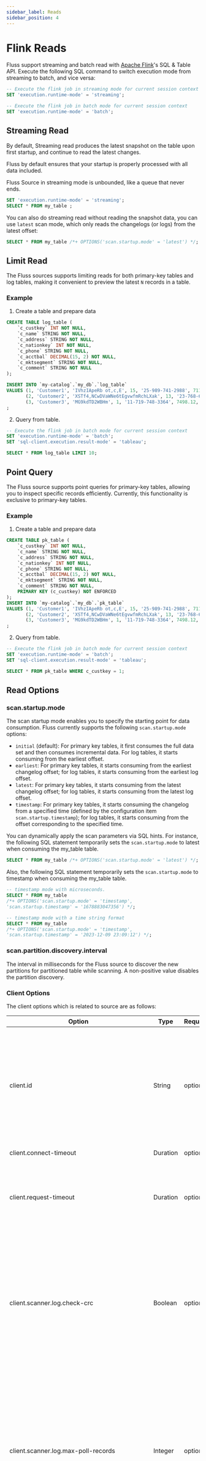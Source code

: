 ```yaml
---
sidebar_label: Reads
sidebar_position: 4
---
```


# Flink Reads
Fluss support streaming and batch read with [Apache Flink](https://flink.apache.org/)'s SQL & Table API. Execute the following SQL command to switch execution mode from streaming to batch, and vice versa:
```sql 
-- Execute the flink job in streaming mode for current session context
SET 'execution.runtime-mode' = 'streaming';

-- Execute the flink job in batch mode for current session context
SET 'execution.runtime-mode' = 'batch';
```

## Streaming Read
By default, Streaming read produces the latest snapshot on the table upon first startup, and continue to read the latest changes.

Fluss by default ensures that your startup is properly processed with all data included.

Fluss Source in streaming mode is unbounded, like a queue that never ends.
```sql
SET 'execution.runtime-mode' = 'streaming';
SELECT * FROM my_table ;
```

You can also do streaming read without reading the snapshot data, you can use `latest` scan mode, which only reads the changelogs (or logs) from the latest offset:
```sql
SELECT * FROM my_table /*+ OPTIONS('scan.startup.mode' = 'latest') */;
```

## Limit Read

The Fluss sources supports limiting reads for both primary-key tables and log tables, making it convenient to preview the latest `N` records in a table.

### Example
1. Create a table and prepare data
```sql
CREATE TABLE log_table (
    `c_custkey` INT NOT NULL,
    `c_name` STRING NOT NULL,
    `c_address` STRING NOT NULL,
    `c_nationkey` INT NOT NULL,
    `c_phone` STRING NOT NULL,
    `c_acctbal` DECIMAL(15, 2) NOT NULL,
    `c_mktsegment` STRING NOT NULL,
    `c_comment` STRING NOT NULL
);

INSERT INTO `my-catalog`.`my_db`.`log_table`
VALUES (1, 'Customer1', 'IVhzIApeRb ot,c,E', 15, '25-989-741-2988', 711.56, 'BUILDING', 'comment1'),
       (2, 'Customer2', 'XSTf4,NCwDVaWNe6tEgvwfmRchLXak', 13, '23-768-687-3665', 121.65, 'AUTOMOBILE', 'comment2'),
       (3, 'Customer3', 'MG9kdTD2WBHm', 1, '11-719-748-3364', 7498.12, 'AUTOMOBILE', 'comment3')
;
```

2. Query from table.
```sql
-- Execute the flink job in batch mode for current session context
SET 'execution.runtime-mode' = 'batch';
SET 'sql-client.execution.result-mode' = 'tableau';

SELECT * FROM log_table LIMIT 10;
```

## Point Query

The Fluss source supports point queries for primary-key tables, allowing you to inspect specific records efficiently. Currently, this functionality is exclusive to primary-key tables.

### Example
1. Create a table and prepare data
```sql
CREATE TABLE pk_table (
    `c_custkey` INT NOT NULL,
    `c_name` STRING NOT NULL,
    `c_address` STRING NOT NULL,
    `c_nationkey` INT NOT NULL,
    `c_phone` STRING NOT NULL,
    `c_acctbal` DECIMAL(15, 2) NOT NULL,
    `c_mktsegment` STRING NOT NULL,
    `c_comment` STRING NOT NULL,
    PRIMARY KEY (c_custkey) NOT ENFORCED
);
INSERT INTO `my-catalog`.`my_db`.`pk_table`
VALUES (1, 'Customer1', 'IVhzIApeRb ot,c,E', 15, '25-989-741-2988', 711.56, 'BUILDING', 'comment1'),
       (2, 'Customer2', 'XSTf4,NCwDVaWNe6tEgvwfmRchLXak', 13, '23-768-687-3665', 121.65, 'AUTOMOBILE', 'comment2'),
       (3, 'Customer3', 'MG9kdTD2WBHm', 1, '11-719-748-3364', 7498.12, 'AUTOMOBILE', 'comment3')
;
```

2. Query from table.
```sql
-- Execute the flink job in batch mode for current session context
SET 'execution.runtime-mode' = 'batch';
SET 'sql-client.execution.result-mode' = 'tableau';

SELECT * FROM pk_table WHERE c_custkey = 1;
```



## Read Options

### scan.startup.mode
The scan startup mode enables you to specify the starting point for data consumption. Fluss currently supports the following `scan.startup.mode` options:
- `initial` (default): For primary key tables, it first consumes the full data set and then consumes incremental data. For log tables, it starts consuming from the earliest offset.
- `earliest`: For primary key tables, it starts consuming from the earliest changelog offset; for log tables, it starts consuming from the earliest log offset.
- `latest`: For primary key tables, it starts consuming from the latest changelog offset; for log tables, it starts consuming from the latest log offset.
- `timestamp`: For primary key tables, it starts consuming the changelog from a specified time (defined by the configuration item `scan.startup.timestamp`); for log tables, it starts consuming from the offset corresponding to the specified time.


You can dynamically apply the scan parameters via SQL hints. For instance, the following SQL statement temporarily sets the `scan.startup.mode` to latest when consuming the my_table table.
```sql 
SELECT * FROM my_table /*+ OPTIONS('scan.startup.mode' = 'latest') */;
```

Also, the following SQL statement temporarily sets the `scan.startup.mode` to timestamp when consuming the my_table table.
```sql 
-- timestamp mode with microseconds.
SELECT * FROM my_table
/*+ OPTIONS('scan.startup.mode' = 'timestamp',
'scan.startup.timestamp' = '1678883047356') */;

-- timestamp mode with a time string format
SELECT * FROM my_table
/*+ OPTIONS('scan.startup.mode' = 'timestamp',
'scan.startup.timestamp' = '2023-12-09 23:09:12') */;
```

### scan.partition.discovery.interval
The interval in milliseconds for the Fluss source to discover the new partitions for partitioned table while scanning.  A non-positive value disables the partition discovery.


### Client Options

The client options which is related to source are as follows:

| Option                                              | Type     | Required | Default                 | Description                                                                                                                                                                                                                                                        |
|-----------------------------------------------------|----------|----------|-------------------------|--------------------------------------------------------------------------------------------------------------------------------------------------------------------------------------------------------------------------------------------------------------------| 
| client.id                                           | String   | optional | empty string            | An id string to pass to the server when making requests. The purpose of this is to be able to track the source of requests beyond just ip/port by allowing a logical application name to be included in server-side request logging                                |
| client.connect-timeout                              | Duration | optional | 120 seconds             | The Netty client connect timeout.                                                                                                                                                                                                                                  |
| client.request-timeout                              | Duration | optional | 30 seconds              | The timeout for a request to complete. If user set the write ack to -1, this timeout is the max time that delayed write try to complete.                                                                                                                           |
| client.scanner.log.check-crc                        | Boolean  | optional | true                    | Automatically check the CRC3 of the read records for LogScanner. This ensures no on-the-wire or on-disk corruption to the messages occurred. This check adds some overhead, so it may be disabled in cases seeking extreme performance.                            |
| client.scanner.log.max-poll-records                 | Integer  | optional | 500                     | The maximum number of records returned in a single call to poll() for LogScanner. Note that this config doesn't impact the underlying fetching behavior. The Scanner will cache the records from each fetch request and returns them incrementally from each poll. |
| client.getter.queue-size                            | Integer  | optional | 256                     | The maximum number of pending get operations.                                                                                                                                                                                                                      |
| client.getter.max-batch-size                        | Integer  | optional | 128                     | The maximum number of unacknowledged get requests for getter.                                                                                                                                                                                                      |
| client.scanner.remote-log.prefetch-num              | Integer  | optional | 4                       | The number of remote log segments to keep in local temp file for LogScanner, which download from remote storage. The default setting is 4.                                                                                                                         |
| client.scanner.io.tmpdir                            | String   | optional | `${java.io.tmpdir}/fluss` | Local directory that is used by client for storing the data files (like kv snapshot, log segment files) to read temporarily.                                                                                                                                     |
| client.remote-file.download-thread-num              | Integer  | optional | 3                       | The number of threads the client uses to download remote files.                                                                                                                                                                                                    |
| client.filesystem.security.token.renewal.backoff    | Duration | optional | 1 hour                  | The time period how long to wait before retrying to obtain new security tokens for filesystem after a failure.                                                                                                                                                     |
| client.filesystem.security.token.renewal.time-ratio | Double   | optional | 0.75                    | Ratio of the tokens's expiration time when new credentials for access filesystem should be re-obtained.                                                                                                                                                            |
| client.metrics.enabled                              | Boolean  | optional | true                    | Enable metrics for client. When metrics is enabled, the client will collect metrics and report by the JMX metrics reporter.                                                                                                                                        |








